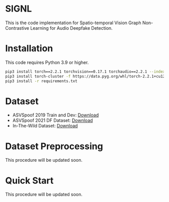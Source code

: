 # SIGNL

This is the code implementation for Spatio-temporal Vision Graph Non-Contrastive Learning for Audio Deepfake Detection.

# Installation

This code requires Python 3.9 or higher.

```bash
pip3 install torch==2.2.1 torchvision==0.17.1 torchaudio==2.2.1 --index-url https://download.pytorch.org/whl/cu121
pip3 install torch-cluster -f https://data.pyg.org/whl/torch-2.2.1+cu121.html
pip3 install -r requirements.txt
```

# Dataset

- ASVSpoof 2019 Train and Dev: [Download](https://datashare.ed.ac.uk/handle/10283/3336)
- ASVSpoof 2021 DF Dataset: [Download](https://zenodo.org/records/4835108)
- In-The-Wild Dataset: [Download](https://owncloud.fraunhofer.de/index.php/s/JZgXh0JEAF0elxa)

# Dataset Preprocessing

This procedure will be updated soon.

# Quick Start

This procedure will be updated soon.
